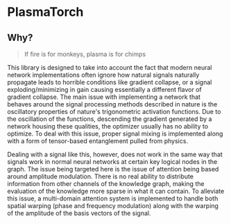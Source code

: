 # PlasmaTorch

## Why?
>If fire is for monkeys, plasma is for chimps

This library is designed to take into account the fact that modern neural network implementations
often ignore how natural signals naturally propagate leads to horrible conditions like gradient collapse, 
or a signal exploding/minimizing in gain causing essentially a different flavor of gradient collapse. The main
issue with implementing a network that behaves around the signal processing methods described in nature
is the oscillatory properties of nature's trigonometric activation functions. Due to the oscillation of the functions,
descending the gradient generated by a network housing these qualities, the optimizer usually has no ability to optimize.
To deal with this issue, proper signal mixing is implemented along with a form of tensor-based entanglement pulled from physics.

Dealing with a signal like this, however, does not work in the same way that signals work in normal neural networks
at certain key logical nodes in the graph. The issue being targeted here is the issue of attention being based around
amplitude modulation. There is no real ability to distribute information from other channels of the knowledge graph,
making the evaluation of the knowledge more sparse in what it can contain. To alleviate this issue, a multi-domain attention
system is implemented to handle both spatial warping (phase and frequency modulation) along with the warping of the amplitude
of the basis vectors of the signal.
